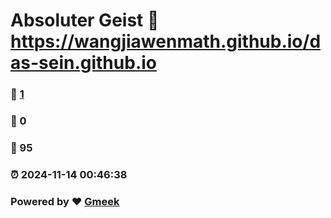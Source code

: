 # Absoluter Geist :link: https://wangjiawenmath.github.io/das-sein.github.io 
### :page_facing_up: [1](https://wangjiawenmath.github.io/das-sein.github.io/tag.html) 
### :speech_balloon: 0 
### :hibiscus: 95 
### :alarm_clock: 2024-11-14 00:46:38 
### Powered by :heart: [Gmeek](https://github.com/Meekdai/Gmeek)

